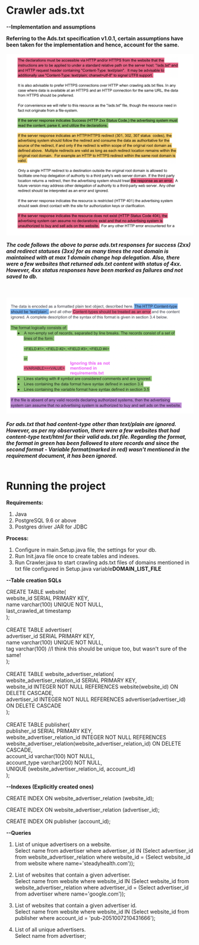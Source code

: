 # Crawler ads.txt

<b>--Implementation and assumptions

Referring to the Ads.txt specification v1.0.1, certain assumptions have been taken for the implementation and hence, account for the same. 
</b>
<br>
<br>
<img src="img/1.png">

<i><b>The code follows the above to parse ads.txt responses for success (2xx) and redirect statuses (3xx) for as many times the root domain is maintained with at max 1 domain change hop delegation. Also, there were a few websites that returned ads.txt content with status of 4xx. However, 4xx status responses have been marked as failures and not saved to db.</b> </i>
<br>
<br>
<br>


<img src="img/2.png">
<br>
<br>
<i><b>For ads.txt that had content-type other than text/plain are ignored. However, as per my observation, there were a few websites that had content-type text/html for their valid ads.txt file. Regarding the format, the format in green has been followed to store records and since the second format - Variable format(marked in red) wasn't mentioned in the requirement document, it has been ignored.</b></i>

<br>
<br>

# Running the project

<b>Requirements: </b><br>
1. Java<br>
2. PostgreSQL 9.6 or above<br>
3. Postgres driver JAR for JDBC<br>

<b>Process: </b><br>
1. Configure in main.Setup.java file, the settings for your db.<br>
2. Run Init.java file once to create tables and indexes.<br>
3. Run Crawler.java to start crawling ads.txt files of domains mentioned in txt file configured in Setup.java variable<b>DOMAIN_LIST_FILE</b><br>



<b>--Table creation SQLs</b>

CREATE TABLE website(<br>
    website_id SERIAL PRIMARY KEY,<br>
    name varchar(100) UNIQUE NOT NULL,<br>
    last_crawled_at timestamp<br>
);<br>
<br>
CREATE TABLE advertiser(<br>
    advertiser_id SERIAL PRIMARY KEY,<br>
    name varchar(100) UNIQUE NOT NULL,<br>
    tag varchar(100)  //I think this should be unique too, but wasn't sure of the same!<br>
);<br>
<br>
CREATE TABLE website_advertiser_relation(<br>
	website_advertiser_relation_id SERIAL PRIMARY KEY,<br>
	website_id INTEGER NOT NULL REFERENCES website(website_id) ON DELETE CASCADE,<br>
	advertiser_id INTEGER NOT NULL REFERENCES advertiser(advertiser_id) ON DELETE CASCADE<br>
);<br>
<br>
CREATE TABLE publisher(<br>
    publisher_id SERIAL PRIMARY KEY,<br>
    website_advertiser_relation_id INTEGER NOT NULL REFERENCES website_advertiser_relation(website_advertiser_relation_id) ON DELETE CASCADE,<br>
    account_id varchar(100) NOT NULL,<br>
    account_type varchar(200) NOT NULL,<br>
    UNIQUE (website_advertiser_relation_id, account_id)<br>
);<br>


<b>--Indexes (Explicitly created ones)</b>

CREATE INDEX ON website_advertiser_relation (website_id);<br>

CREATE INDEX ON website_advertiser_relation (advertiser_id);<br>

CREATE INDEX ON publisher (account_id);<br>



<b>--Queries</b>

1. List of unique advertisers on a website.<br>
Select name from advertiser where advertiser_id IN
(Select advertiser_id from website_advertiser_relation where website_id =
(Select website_id from website where name='steadyhealth.com'));


2. List of websites that contain a given advertiser. <br>
Select name from website where website_id IN
(Select website_id from website_advertiser_relation where advertiser_id =
(Select advertiser_id from advertiser where name='google.com'));


3. List of websites that contain a given advertiser id. <br>
Select name from website where website_id IN
(Select website_id from publisher where account_id = 'pub-2051007210431666');


4. List of all unique advertisers. <br>
Select name from advertiser;
